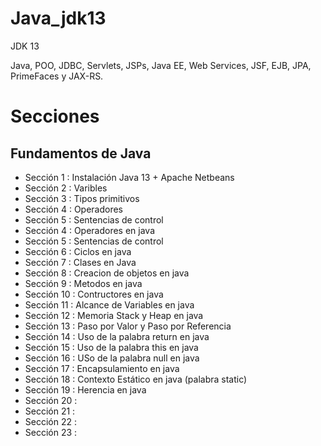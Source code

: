 # 
# Java_jdk13

JDK 13

Java, POO, JDBC, Servlets, JSPs, Java EE, Web Services, JSF, EJB, JPA, PrimeFaces y JAX-RS.

# 
# Secciones
## Fundamentos de Java
- Sección 1 : Instalación Java 13 + Apache Netbeans
- Sección 2 : Varibles
- Sección 3 : Tipos primitivos
- Sección 4 :  Operadores
- Sección 5 : Sentencias de control
- Sección 4 : Operadores en java 
- Sección 5 : Sentencias de control
- Sección 6 : Ciclos en java
- Sección 7 : Clases en Java
- Sección 8 : Creacion de objetos en java 
- Sección 9 : Metodos en java 
- Sección 10 : Contructores en java 
- Sección 11 : Alcance de Variables en java 
- Sección 12 : Memoria Stack y Heap en java 
- Sección 13 : Paso por Valor y Paso por Referencia 
- Sección 14 : Uso de la palabra return en java 
- Sección 15 : Uso de la palabra this en java 
- Sección 16 : USo de la palabra null en java 
- Sección 17 : Encapsulamiento en java 
- Sección 18 : Contexto Estático en java (palabra static) 
- Sección 19 : Herencia en java
- Sección 20 : 
- Sección 21 : 
- Sección 22 : 
- Sección 23 : 